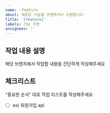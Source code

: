 ```yaml
---
name: ✨Feature
about: 새로운 기능을 구현하거나 수정합니다
title: '[feature]'
labels: 기능 구현
assignees: ''
---
```


## 작업 내용 설명

해당 브랜치에서 작업할 내용을 간단하게 작성해주세요

## 체크리스트

"중요한 순서" 대로 작업 리스트를 작성해주세요

- [ ] ex) 회원가입 api

